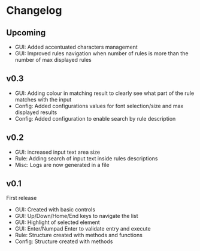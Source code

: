 # Changelog

## Upcoming

- GUI: Added accentuated characters management
- GUI: Improved rules navigation when number of rules is more than the number of max displayed rules

## v0.3

- GUI: Adding colour in matching result to clearly see what part of the rule matches with the input
- Config: Added configurations values for font selection/size and max displayed results
- Config: Added configuration to enable search by rule description

## v0.2

- GUI: increased input text area size
- Rule: Adding search of input text inside rules descriptions
- Misc: Logs are now generated in a file

## v0.1

First release

- GUI: Created with basic controls
- GUI: Up/Down/Home/End keys to navigate the list
- GUI: Highlight of selected element
- GUI: Enter/Numpad Enter to validate entry and execute
- Rule: Structure created with methods and functions
- Config: Structure created with methods
